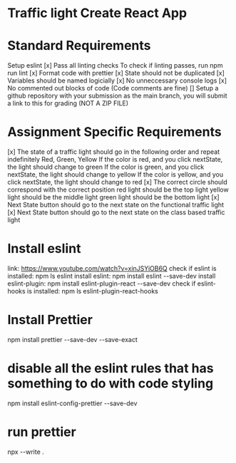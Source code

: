 # Traffic light Create React App

# Standard Requirements

Setup eslint
[x] Pass all linting checks
To check if linting passes, run npm run lint
[x] Format code with prettier
[x] State should not be duplicated
[x] Variables should be named logicially
[x] No unneccessary console logs
[x] No commented out blocks of code (Code comments are fine)
[] Setup a github repository with your submission as the main branch, you will submit a link to this for grading (NOT A ZIP FILE)

# Assignment Specific Requirements

[x] The state of a traffic light should go in the following order and repeat indefinitely
Red, Green, Yellow
If the color is red, and you click nextState, the light should change to green
If the color is green, and you click nextState, the light should change to yellow
If the color is yellow, and you click nextState, the light should change to red
[x] The correct circle should correspond with the correct position
red light should be the top light
yellow light should be the middle light
green light should be the bottom light
[x] Next State button should go to the next state on the functional traffic light
[x] Next State button should go to the next state on the class based traffic light

# Install eslint

link: https://www.youtube.com/watch?v=xinJSYiOB6Q
check if eslint is installed: npm ls eslint
install eslint: npm install eslint --save-dev
install eslint-plugin: npm install eslint-plugin-react --save-dev
check if eslint-hooks is installed: npm ls eslint-plugin-react-hooks

# Install Prettier

npm install prettier --save-dev --save-exact

# disable all the eslint rules that has something to do with code styling

npm install eslint-config-prettier --save-dev

# run prettier

npx --write .
